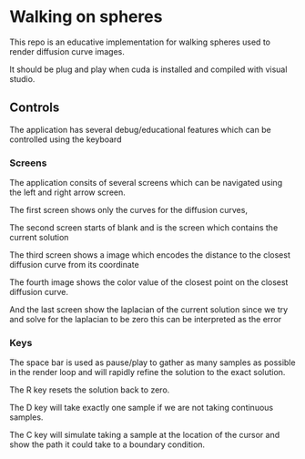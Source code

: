# Walking on spheres

This repo is an educative implementation for walking spheres used to render diffusion curve images.

It should be plug and play when cuda is installed and compiled with visual studio.

## Controls

The application has several debug/educational features which can be controlled using the keyboard

### Screens

The application consits of several screens which can be navigated using the left and right arrow screen.

The first screen shows only the curves for the diffusion curves,

The second screen starts of blank and is the screen which contains the current solution

The third screen shows a image which encodes the distance to the closest diffusion curve from its coordinate

The fourth image shows the color value of the closest point on the closest diffusion curve.

And the last screen show the laplacian of the current solution since we try and solve for the laplacian to be zero this can be interpreted as the error

### Keys

The space bar is used as pause/play to gather as many samples as possible in the render loop and will rapidly refine the solution to the exact solution.

The R key resets the solution back to zero.

The D key will take exactly one sample if we are not taking continuous samples.

The C key will simulate taking a sample at the location of the cursor and show the path it could take to a boundary condition.

